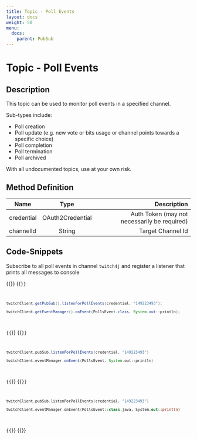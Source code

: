 ```yaml
---
title: Topic - Poll Events
layout: docs
weight: 50
menu: 
  docs:
    parent: PubSub
---
```


# Topic - Poll Events

## Description

This topic can be used to monitor poll events in a specified channel.

Sub-types include:
* Poll creation
* Poll update (e.g. new vote or bits usage or channel points towards a specific choice)
* Poll completion
* Poll termination
* Poll archived

With all undocumented topics, use at your own risk.

## Method Definition

| Name          | Type      | Description  |
| ------------- |:---------:| -----------------:|
| credential | OAuth2Credential | Auth Token (may not necessarily be required) |
| channelId | String | Target Channel Id |

## Code-Snippets

Subscribe to all poll events in channel `twitch4j` and register a listener that prints all messages to console

{{<codeblocks>}}
{{<code Java>}}
```java
twitchClient.getPubSub().listenForPollEvents(credential, "149223493");

twitchClient.getEventManager().onEvent(PollsEvent.class, System.out::println);
```
{{</code>}}
{{<code Groovy>}}
```groovy
twitchClient.pubSub.listenForPollEvents(credential, "149223493")

twitchClient.eventManager.onEvent(PollsEvent, System.out::println)
```
{{</code>}}
{{<code Kotlin>}}
```kotlin
twitchClient.pubSub.listenForPollEvents(credential, "149223493")

twitchClient.eventManager.onEvent(PollsEvent::class.java, System.out::println)
```
{{</code>}}
{{</codeblocks>}}
